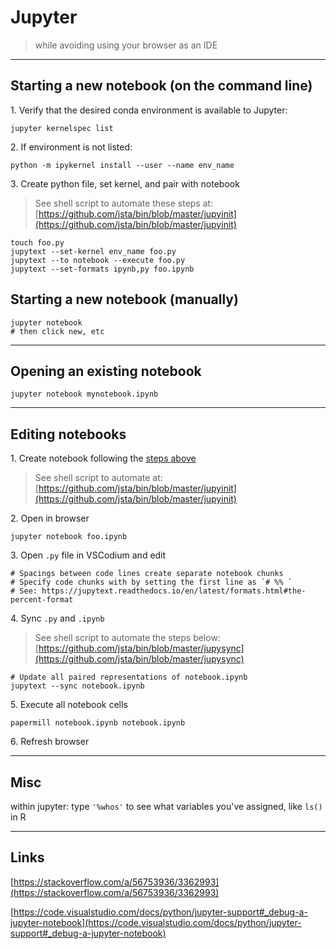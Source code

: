 # Jupyter

> while avoiding using your browser as an IDE

------------------------------

## <a name="starting a new notebook"></a> Starting a new notebook (on the command line)

1\. Verify that the desired conda environment is available to Jupyter:

```shell
jupyter kernelspec list
```

2\. If environment is not listed:

```shell
python -m ipykernel install --user --name env_name
```

3\. Create python file, set kernel, and pair with notebook

> See shell script to automate these steps at:
> [https://github.com/jsta/bin/blob/master/jupyinit](https://github.com/jsta/bin/blob/master/jupyinit)

```shell
touch foo.py 
jupytext --set-kernel env_name foo.py
jupytext --to notebook --execute foo.py
jupytext --set-formats ipynb,py foo.ipynb
```

## Starting a new notebook (manually)

```shell
jupyter notebook
# then click new, etc
```

------------------------------

## Opening an existing notebook

```shell
jupyter notebook mynotebook.ipynb
```

------------------------------

## <a name="editing notebooks"></a> Editing notebooks

1\. Create notebook following the [steps above](#starting%20a%20new%20notebook)

> See shell script to automate at:
> [https://github.com/jsta/bin/blob/master/jupyinit](https://github.com/jsta/bin/blob/master/jupyinit)

2\. Open in browser

```shell
jupyter notebook foo.ipynb
``` 
 
3\. Open `.py` file in VSCodium and edit

```
# Spacings between code lines create separate notebook chunks
# Specify code chunks with by setting the first line as `# %% `
# See: https://jupytext.readthedocs.io/en/latest/formats.html#the-percent-format
```

4\. Sync `.py` and `.ipynb`

> See shell script to automate the steps below:
> [https://github.com/jsta/bin/blob/master/jupysync](https://github.com/jsta/bin/blob/master/jupysync)

```shell
# Update all paired representations of notebook.ipynb  
jupytext --sync notebook.ipynb                  
```

5\. Execute all notebook cells
```shell
papermill notebook.ipynb notebook.ipynb
```

6\. Refresh browser

------------------------------

## Misc

within jupyter: type `'%whos'` to see what variables you've assigned,
like `ls()` in R

------------------------------

## Links

[https://stackoverflow.com/a/56753936/3362993](https://stackoverflow.com/a/56753936/3362993)

[https://code.visualstudio.com/docs/python/jupyter-support#_debug-a-jupyter-notebook](https://code.visualstudio.com/docs/python/jupyter-support#_debug-a-jupyter-notebook)
